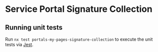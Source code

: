 # Service Portal Signature Collection

## Running unit tests

Run `nx test portals-my-pages-signature-collection` to execute the unit tests via [Jest](https://jestjs.io).
